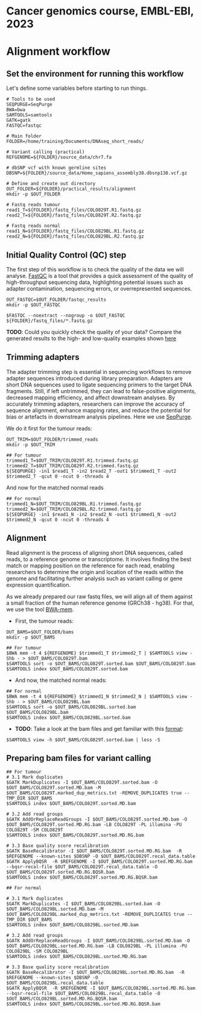 # Cancer genomics course, EMBL-EBI, 2023

# Alignment workflow

## Set the environment for running this workflow

Let's define some variables before starting to run things.

```
# Tools to be used
SEQPURGE=SeqPurge
BWA=bwa
SAMTOOLS=samtools
GATK=gatk
FASTQC=fastqc

# Main folder
FOLDER=/home/training/Documents/DNAseq_short_reads/

# Variant calling (practical)
REFGENOME=${FOLDER}/source_data/chr7.fa

# dbSNP vcf with known germline sites
DBSNP=${FOLDER}/source_data/Homo_sapiens_assembly38.dbsnp138.vcf.gz

# Define and create out directory
OUT_FOLDER=${FOLDER}/practical_results/alignment
mkdir -p $OUT_FOLDER

# Fastq reads tumour
read1_T=${FOLDER}/fastq_files/COLO829T.R1.fastq.gz
read2_T=${FOLDER}/fastq_files/COLO829T.R2.fastq.gz

# Fastq reads normal
read1_N=${FOLDER}/fastq_files/COLO829BL.R1.fastq.gz
read2_N=${FOLDER}/fastq_files/COLO829BL.R2.fastq.gz
```

## Initial Quality Control (QC) step
The first step of this workflow is to check the quality of the data we will analyse. [FastQC](https://www.bioinformatics.babraham.ac.uk/projects/fastqc/) is a tool that provides a quick assessment of the quality of high-throughput sequencing data, highlighting potential issues such as adapter contamination, sequencing errors, or overrepresented sequences.

```
OUT_FASTQC=$OUT_FOLDER/fastqc_results
mkdir -p $OUT_FASTQC

$FASTQC --noextract --nogroup -o $OUT_FASTQC ${FOLDER}/fastq_files/*.fastq.gz
```
**TODO**: Could you quickly check the quality of your data? Compare the generated results to the high- and low-quality examples shown [here](https://www.bioinformatics.babraham.ac.uk/projects/fastqc/)

## Trimming adapters
The adapter trimming step is essential in sequencing workflows to remove adapter sequences introduced during library preparation. Adapters are short DNA sequences used to ligate sequencing primers to the target DNA fragments. Still, if left untrimmed, they can lead to false-positive alignments, decreased mapping efficiency, and affect downstream analyses. By accurately trimming adapters, researchers can improve the accuracy of sequence alignment, enhance mapping rates, and reduce the potential for bias or artefacts in downstream analysis pipelines. Here we use [SeqPurge](https://pubmed.ncbi.nlm.nih.gov/27161244/).


We do it first for the tumour reads:
```
OUT_TRIM=$OUT_FOLDER/trimmed_reads
mkdir -p $OUT_TRIM

## For tumour
trimmed1_T=$OUT_TRIM/COLO829T.R1.trimmed.fastq.gz
trimmed2_T=$OUT_TRIM/COLO829T.R2.trimmed.fastq.gz
${SEQPURGE} -in1 $read1_T -in2 $read2_T -out1 $trimmed1_T -out2 $trimmed2_T -qcut 0 -ncut 0 -threads 4
```

And now for the matched normal reads
```
## For normal
trimmed1_N=$OUT_TRIM/COLO829BL.R1.trimmed.fastq.gz
trimmed2_N=$OUT_TRIM/COLO829BL.R2.trimmed.fastq.gz
${SEQPURGE} -in1 $read1_N -in2 $read2_N -out1 $trimmed1_N -out2 $trimmed2_N -qcut 0 -ncut 0 -threads 4
```

## Alignment
Read alignment is the process of aligning short DNA sequences, called reads, to a reference genome or transcriptome. It involves finding the best match or mapping position on the reference for each read, enabling researchers to determine the origin and location of the reads within the genome and facilitating further analysis such as variant calling or gene expression quantification.

As we already prepared our raw fastq files, we will align all of them against a small fraction of the human reference genome (GRCh38 - hg38). For that, we use the tool [BWA-mem](https://github.com/lh3/bwa).

- First, the tumour reads:
```
OUT_BAMS=$OUT_FOLDER/bams
mkdir -p $OUT_BAMS

## For tumour
$BWA mem -t 4 ${REFGENOME} $trimmed1_T $trimmed2_T | $SAMTOOLS view -Shb - > $OUT_BAMS/COLO829T.bam
$SAMTOOLS sort -o $OUT_BAMS/COLO829T.sorted.bam $OUT_BAMS/COLO829T.bam
$SAMTOOLS index $OUT_BAMS/COLO829T.sorted.bam
```
- And now, the matched normal reads:
```
## For normal
$BWA mem -t 4 ${REFGENOME} $trimmed1_N $trimmed2_N | $SAMTOOLS view -Shb - > $OUT_BAMS/COLO829BL.bam
$SAMTOOLS sort -o $OUT_BAMS/COLO829BL.sorted.bam $OUT_BAMS/COLO829BL.bam
$SAMTOOLS index $OUT_BAMS/COLO829BL.sorted.bam
```


- **TODO**: Take a look at the bam files and get familiar with this [format](https://samtools.github.io/hts-specs/SAMv1.pdf):
```
$SAMTOOLS view -h $OUT_BAMS/COLO829T.sorted.bam | less -S
```

## Preparing bam files for variant calling
```
## For tumour
# 3.1 Mark duplicates
$GATK MarkDuplicates -I $OUT_BAMS/COLO829T.sorted.bam -O $OUT_BAMS/COLO829T.sorted.MD.bam -M $OUT_BAMS/COLO829T.marked_dup_metrics.txt -REMOVE_DUPLICATES true --TMP_DIR $OUT_BAMS
$SAMTOOLS index $OUT_BAMS/COLO829T.sorted.MD.bam

# 3.2 Add read groups
$GATK AddOrReplaceReadGroups -I $OUT_BAMS/COLO829T.sorted.MD.bam -O $OUT_BAMS/COLO829T.sorted.MD.RG.bam -LB COLO829T -PL illumina -PU COLO829T -SM COLO829T
$SAMTOOLS index $OUT_BAMS/COLO829T.sorted.MD.RG.bam

# 3.3 Base quality score recalibration
$GATK BaseRecalibrator -I $OUT_BAMS/COLO829T.sorted.MD.RG.bam  -R $REFGENOME --known-sites $DBSNP -O $OUT_BAMS/COLO829T.recal_data.table
$GATK ApplyBQSR  -R $REFGENOME -I $OUT_BAMS/COLO829T.sorted.MD.RG.bam --bqsr-recal-file $OUT_BAMS/COLO829T.recal_data.table -O $OUT_BAMS/COLO829T.sorted.MD.RG.BQSR.bam
$SAMTOOLS index $OUT_BAMS/COLO829T.sorted.MD.RG.BQSR.bam

## For normal

# 3.1 Mark duplicates
$GATK MarkDuplicates -I $OUT_BAMS/COLO829BL.sorted.bam -O $OUT_BAMS/COLO829BL.sorted.MD.bam -M $OUT_BAMS/COLO829BL.marked_dup_metrics.txt -REMOVE_DUPLICATES true --TMP_DIR $OUT_BAMS
$SAMTOOLS index $OUT_BAMS/COLO829BL.sorted.MD.bam

# 3.2 Add read groups
$GATK AddOrReplaceReadGroups -I $OUT_BAMS/COLO829BL.sorted.MD.bam -O $OUT_BAMS/COLO829BL.sorted.MD.RG.bam -LB COLO829BL -PL illumina -PU COLO829BL -SM COLO829BL
$SAMTOOLS index $OUT_BAMS/COLO829BL.sorted.MD.RG.bam

# 3.3 Base quality score recalibration
$GATK BaseRecalibrator -I $OUT_BAMS/COLO829BL.sorted.MD.RG.bam  -R $REFGENOME --known-sites $DBSNP -O $OUT_BAMS/COLO829BL.recal_data.table
$GATK ApplyBQSR  -R $REFGENOME -I $OUT_BAMS/COLO829BL.sorted.MD.RG.bam --bqsr-recal-file $OUT_BAMS/COLO829BL.recal_data.table -O $OUT_BAMS/COLO829BL.sorted.MD.RG.BQSR.bam
$SAMTOOLS index $OUT_BAMS/COLO829BL.sorted.MD.RG.BQSR.bam
```

